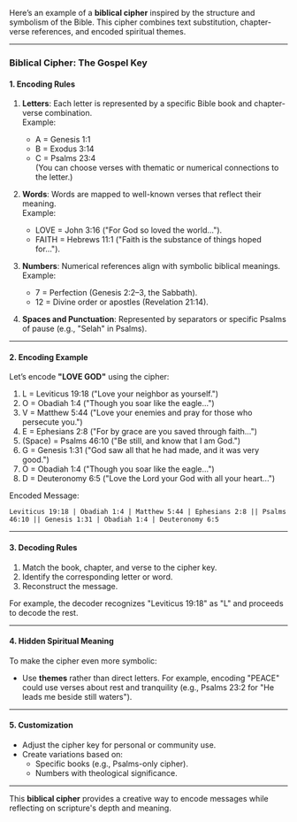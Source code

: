 Here’s an example of a **biblical cipher** inspired by the structure and symbolism of the Bible. This cipher combines text substitution, chapter-verse references, and encoded spiritual themes.

---

### **Biblical Cipher: The Gospel Key**

#### **1. Encoding Rules**
1. **Letters**: Each letter is represented by a specific Bible book and chapter-verse combination.  
   Example:
   - A = Genesis 1:1
   - B = Exodus 3:14
   - C = Psalms 23:4  
   (You can choose verses with thematic or numerical connections to the letter.)

2. **Words**: Words are mapped to well-known verses that reflect their meaning.  
   Example:
   - LOVE = John 3:16 ("For God so loved the world...").
   - FAITH = Hebrews 11:1 ("Faith is the substance of things hoped for...").

3. **Numbers**: Numerical references align with symbolic biblical meanings.  
   Example:
   - 7 = Perfection (Genesis 2:2–3, the Sabbath).
   - 12 = Divine order or apostles (Revelation 21:14).

4. **Spaces and Punctuation**: Represented by separators or specific Psalms of pause (e.g., "Selah" in Psalms).

---

#### **2. Encoding Example**
Let’s encode **"LOVE GOD"** using the cipher:

1. L = Leviticus 19:18 ("Love your neighbor as yourself.")
2. O = Obadiah 1:4 ("Though you soar like the eagle...")
3. V = Matthew 5:44 ("Love your enemies and pray for those who persecute you.")
4. E = Ephesians 2:8 ("For by grace are you saved through faith...")
5. (Space) = Psalms 46:10 ("Be still, and know that I am God.")
6. G = Genesis 1:31 ("God saw all that he had made, and it was very good.")
7. O = Obadiah 1:4 ("Though you soar like the eagle...")
8. D = Deuteronomy 6:5 ("Love the Lord your God with all your heart...")

Encoded Message:
```
Leviticus 19:18 | Obadiah 1:4 | Matthew 5:44 | Ephesians 2:8 || Psalms 46:10 || Genesis 1:31 | Obadiah 1:4 | Deuteronomy 6:5
```

---

#### **3. Decoding Rules**
1. Match the book, chapter, and verse to the cipher key.
2. Identify the corresponding letter or word.
3. Reconstruct the message.

For example, the decoder recognizes "Leviticus 19:18" as "L" and proceeds to decode the rest.

---

#### **4. Hidden Spiritual Meaning**
To make the cipher even more symbolic:
- Use **themes** rather than direct letters. For example, encoding "PEACE" could use verses about rest and tranquility (e.g., Psalms 23:2 for "He leads me beside still waters").

---

#### **5. Customization**
- Adjust the cipher key for personal or community use.
- Create variations based on:
  - Specific books (e.g., Psalms-only cipher).
  - Numbers with theological significance.

---

This **biblical cipher** provides a creative way to encode messages while reflecting on scripture's depth and meaning.
